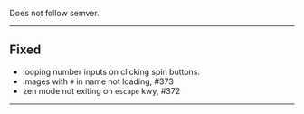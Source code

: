 Does not follow semver.

---

## Fixed

- looping number inputs on clicking spin buttons.
- images with `#` in name not loading, #373
- zen mode not exiting on `escape` kwy, #372

---
